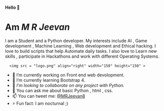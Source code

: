#### Hello 👋

# Am *M R Jeevan*




 

I am a Student and a Python developer. My interests include AI , Game development , Machine Learning , Web development and Ethical hacking.
I love to build scripts that help Automate daily tasks. I also love to Learn new skills , participate in Hackathons and work with different Operating Systems. 



      <img src = "logo.png" align="right" width="150" height="150" >
- 🔭 I’m currently working on Front end web devolopment.
- 🌱 I’m currently learning Bootstrap 4.
- 🤔 *I’m looking to collaborate on any project with Python.* 
- 💬 You can ask me about basic Python , html , css. 
- 📫 You can tweet me: [@MRJeevan8](https://twitter.com/MRJeevan8) 
- ⚡ Fun fact: I am nocturnal ;)

